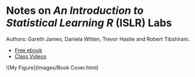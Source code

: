 Notes on *An Introduction to Statistical Learning R* (ISLR) Labs
===============================================
Authors: Gareth James, Daniela Witten, Trevor Hastie and Robert Tibshirani.

* [Free ebook](http://www-bcf.usc.edu/~gareth/ISL/ISLR%20First%20Printing.pdf)
* [Class Videos](http://www.dataschool.io/15-hours-of-expert-machine-learning-videos/)

![My Figure](Images/Book Cover.html)
